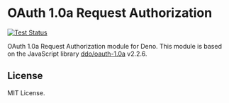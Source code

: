 # OAuth 1.0a Request Authorization

[![Test Status][test-badge]][test-url]

OAuth 1.0a Request Authorization module for Deno. This module is based on the
JavaScript library [ddo/oauth-1.0a][original] v2.2.6.

[test-badge]: https://github.com/snsinfu/oauth-1.0a/workflows/test/badge.svg
[test-url]: https://github.com/snsinfu/oauth-1.0a/actions?query=workflow%3Atest
[original]: https://github.com/ddo/oauth-1.0a

## License

MIT License.
